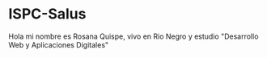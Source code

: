 # ISPC-Salus
Hola mi nombre es Rosana Quispe, vivo en Rio Negro y estudio "Desarrollo Web y Aplicaciones Digitales"